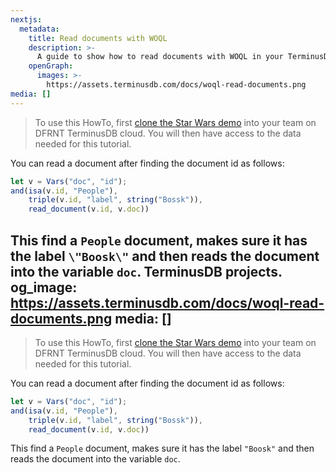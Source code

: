 ```yaml
---
nextjs:
  metadata:
    title: Read documents with WOQL
    description: >-
      A guide to show how to read documents with WOQL in your TerminusDB projects.
    openGraph:
      images: >-
        https://assets.terminusdb.com/docs/woql-read-documents.png
media: []
---
```


> To use this HowTo, first [clone the Star Wars demo](/docs/clone-a-demo-terminuscms-project/) into your team on DFRNT TerminusDB cloud. You will then have access to the data needed for this tutorial.

You can read a document after finding the document id as follows:

```javascript
let v = Vars("doc", "id");
and(isa(v.id, "People"),
    triple(v.id, "label", string("Bossk")),
    read_document(v.id, v.doc))
```

This find a `People` document, makes sure it has the label `\"Boosk\"` and then reads the document into the variable `doc`.
    TerminusDB projects.
  og_image: https://assets.terminusdb.com/docs/woql-read-documents.png
media: []
---

> To use this HowTo, first [clone the Star Wars demo](/docs/clone-a-demo-terminuscms-project/) into your team on DFRNT TerminusDB cloud. You will then have access to the data needed for this tutorial.

You can read a document after finding the document id as follows:

```javascript
let v = Vars("doc", "id");
and(isa(v.id, "People"),
    triple(v.id, "label", string("Bossk")),
    read_document(v.id, v.doc))
```

This find a `People` document, makes sure it has the label `"Boosk"` and then reads the document into the variable `doc`.